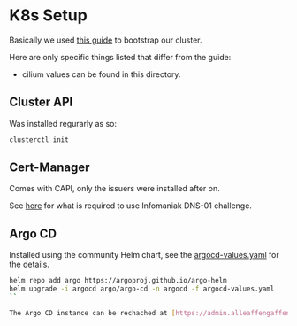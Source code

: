 # K8s Setup

Basically we used [this guide](https://wiki.technat.ch/Kubernetes/k8s_kubeadm.html) to bootstrap our cluster.

Here are only specific things listed that differ from the guide:
- cilium values can be found in this directory.

## Cluster API

Was installed regurarly as so:

```bash
clusterctl init
```

## Cert-Manager

Comes with CAPI, only the issuers were installed after on.

See [here](https://github.com/Infomaniak/cert-manager-webhook-infomaniak) for what is required to use Infomaniak DNS-01 challenge.

## Argo CD

Installed using the community Helm chart, see the [argocd-values.yaml](./argocd-values.yaml) for the details.

```bash
helm repo add argo https://argoproj.github.io/argo-helm
helm upgrade -i argocd argo/argo-cd -n argocd -f argocd-values.yaml
``

The Argo CD instance can be rechached at [https://admin.alleaffengaffen.ch:30443](https://admin.alleaffengaffen.ch:30443).
